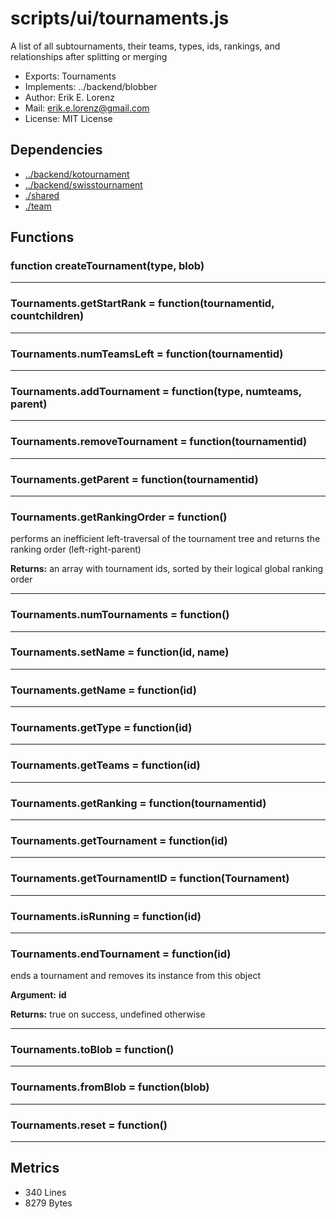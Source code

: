 # scripts/ui/tournaments.js


A list of all subtournaments, their teams, types, ids, rankings, and
relationships after splitting or merging

* Exports: Tournaments
* Implements: ../backend/blobber
* Author: Erik E. Lorenz 
* Mail: <erik.e.lorenz@gmail.com>
* License: MIT License


## Dependencies

* <a href="../backend/kotournament.html">../backend/kotournament</a>
* <a href="../backend/swisstournament.html">../backend/swisstournament</a>
* <a href="./shared.html">./shared</a>
* <a href="./team.html">./team</a>

## Functions

###   function createTournament(type, blob)

---

###   Tournaments.getStartRank = function(tournamentid, countchildren)

---

###   Tournaments.numTeamsLeft = function(tournamentid)

---

###   Tournaments.addTournament = function(type, numteams, parent)

---

###   Tournaments.removeTournament = function(tournamentid)

---

###   Tournaments.getParent = function(tournamentid)

---

###   Tournaments.getRankingOrder = function()
performs an inefficient left-traversal of the tournament tree and returns
the ranking order (left-right-parent)


**Returns:** an array with tournament ids, sorted by their logical global
ranking order

---


###   Tournaments.numTournaments = function()

---

###   Tournaments.setName = function(id, name)

---

###   Tournaments.getName = function(id)

---

###   Tournaments.getType = function(id)

---

###   Tournaments.getTeams = function(id)

---

###   Tournaments.getRanking = function(tournamentid)

---

###   Tournaments.getTournament = function(id)

---

###   Tournaments.getTournamentID = function(Tournament)

---

###   Tournaments.isRunning = function(id)

---

###   Tournaments.endTournament = function(id)
ends a tournament and removes its instance from this object

**Argument:** **id**


**Returns:** true on success, undefined otherwise

---


###   Tournaments.toBlob = function()

---

###   Tournaments.fromBlob = function(blob)

---

###   Tournaments.reset = function()

---

## Metrics

* 340 Lines
* 8279 Bytes

